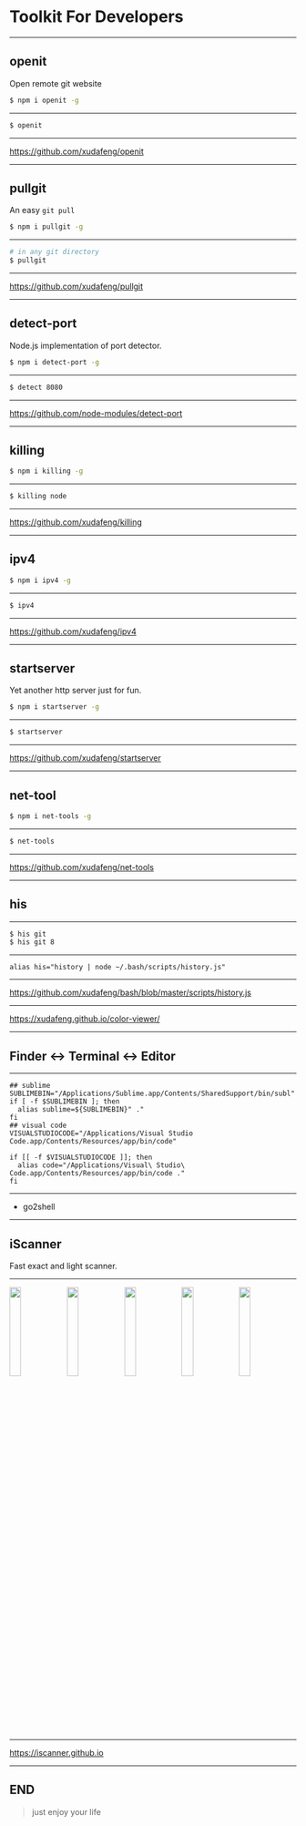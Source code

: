 # Toolkit For Developers

- - -

## openit

Open remote git website

```bash
$ npm i openit -g
```

- - -

```bash
$ openit
```

- - -

https://github.com/xudafeng/openit

- - -

## pullgit

An easy `git pull`

```bash
$ npm i pullgit -g
```

- - -

```bash
# in any git directory
$ pullgit
```

- - -

https://github.com/xudafeng/pullgit

- - -

## detect-port

Node.js implementation of port detector.

```bash
$ npm i detect-port -g
```

- - -

```bash
$ detect 8080
```

- - -

https://github.com/node-modules/detect-port

- - -

## killing

```bash
$ npm i killing -g
```

- - -

```bash
$ killing node
```

- - -

https://github.com/xudafeng/killing

- - -

## ipv4

```bash
$ npm i ipv4 -g
```

- - -

```bash
$ ipv4
```

- - -

https://github.com/xudafeng/ipv4

- - -

## startserver

Yet another http server just for fun.

```bash
$ npm i startserver -g
```

- - -

```bash
$ startserver
```

- - -

https://github.com/xudafeng/startserver

- - -

## net-tool

```bash
$ npm i net-tools -g
```

- - -

```bash
$ net-tools
```

- - -

https://github.com/xudafeng/net-tools

- - -

## his

- - -

```bash
$ his git
$ his git 8
```

- - -

```
alias his="history | node ~/.bash/scripts/history.js"
```

- - -

https://github.com/xudafeng/bash/blob/master/scripts/history.js

- - -

https://xudafeng.github.io/color-viewer/

- - -

## Finder <-> Terminal <-> Editor

- - -

```
## sublime
SUBLIMEBIN="/Applications/Sublime.app/Contents/SharedSupport/bin/subl"
if [ -f $SUBLIMEBIN ]; then
  alias sublime=${SUBLIMEBIN}" ."
fi
## visual code
VISUALSTUDIOCODE="/Applications/Visual Studio Code.app/Contents/Resources/app/bin/code"

if [[ -f $VISUALSTUDIOCODE ]]; then
  alias code="/Applications/Visual\ Studio\ Code.app/Contents/Resources/app/bin/code ."
fi
```

- - -

- go2shell

- - -

## iScanner

Fast exact and light scanner.

- - -

<img src="https://raw.githubusercontent.com/iscanner/iscanner_ios/master/screenshot/launch.png" width="20%"/><img src="https://raw.githubusercontent.com/iscanner/iscanner_ios/master/screenshot/scan.png" width="20%"/><img src="https://raw.githubusercontent.com/iscanner/iscanner_ios/master/screenshot/history.png" width="20%"/><img src="https://raw.githubusercontent.com/iscanner/iscanner_ios/master/screenshot/copy.png" width="20%"/><img src="https://raw.githubusercontent.com/iscanner/iscanner_ios/master/screenshot/create.png" width="20%"/>

- - -

https://iscanner.github.io

- - -

## END

> just enjoy your life
